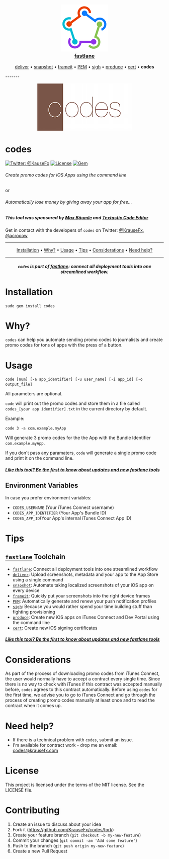 <h3 align="center">
  <a href="https://github.com/KrauseFx/fastlane">
    <img src="assets/fastlane.png" width="150" />
    <br />
    fastlane
  </a>
</h3>
<p align="center">
  <a href="https://github.com/KrauseFx/deliver">deliver</a> &bull; 
  <a href="https://github.com/KrauseFx/snapshot">snapshot</a> &bull; 
  <a href="https://github.com/KrauseFx/frameit">frameit</a> &bull; 
  <a href="https://github.com/KrauseFx/pem">PEM</a> &bull; 
  <a href="https://github.com/KrauseFx/sigh">sigh</a> &bull; 
  <a href="https://github.com/KrauseFx/produce">produce</a> &bull;
  <a href="https://github.com/KrauseFx/cert">cert</a> &bull;
  <b>codes</b>
</p>
-------

<p align="center">
    <img src="assets/codes.png">
</p>

codes
============

[![Twitter: @KauseFx](https://img.shields.io/badge/contact-@KrauseFx-blue.svg?style=flat)](https://twitter.com/KrauseFx)
[![License](http://img.shields.io/badge/license-MIT-green.svg?style=flat)](https://github.com/KrauseFx/cert/blob/master/LICENSE)
[![Gem](https://img.shields.io/gem/v/codes.svg?style=flat)](http://rubygems.org/gems/codes)

###### Create promo codes for iOS Apps using the command line
or
###### Automatically lose money by giving away your app for free...


##### This tool was sponsored by [Max Bäumle](http://maxbaeumle.com) and [Textastic Code Editor](http://www.textasticapp.com)

Get in contact with the developers of `codes` on Twitter: [@KrauseFx](https://twitter.com/KrauseFx), [@acrooow](https://twitter.com/acrooow)

-------
<p align="center">
    <a href="#installation">Installation</a> &bull; 
    <a href="#why">Why?</a> &bull; 
    <a href="#usage">Usage</a> &bull; 
    <a href="#tips">Tips</a> &bull; 
    <a href="#considerations">Considerations</a> &bull; 
    <a href="#need-help">Need help?</a>
</p>

-------

<h5 align="center"><code>codes</code> is part of <a href="http://fastlane.tools">fastlane</a>: connect all deployment tools into one streamlined workflow.</h5>



# Installation
    sudo gem install codes

# Why?

`codes` can help you automate sending promo codes to journalists and create promo codes for tons of apps with the press of a button.

# Usage

    code [num] [-a app_identifier] [-u user_name] [-i app_id] [-o output_file]

All parameters are optional.

`code` will print out the promo codes and store them in a file called `codes_[your app identifier].txt` in the current directory by default.

Example:

    code 3 -a com.example.myApp

Will generate 3 promo codes for the the App with the Bundle Identifier `com.example.myApp`. 

If you don't pass any paramaters, `code` will generate a single promo code and print it on the command line.

##### [Like this tool? Be the first to know about updates and new fastlane tools](https://tinyletter.com/krausefx)

## Environment Variables
In case you prefer environment variables:

- ```CODES_USERNAME``` (Your iTunes Connect username)
- ```CODES_APP_IDENTIFIER``` (Your App's Bundle ID)
- ```CODES_APP_ID```(Your App's internal iTunes Connect App ID)

# Tips

## [`fastlane`](http://fastlane.tools) Toolchain

- [`fastlane`](http://fastlane.tools): Connect all deployment tools into one streamlined workflow
- [`deliver`](https://github.com/KrauseFx/deliver): Upload screenshots, metadata and your app to the App Store using a single command
- [`snapshot`](https://github.com/KrauseFx/snapshot): Automate taking localized screenshots of your iOS app on every device
- [`frameit`](https://github.com/KrauseFx/frameit): Quickly put your screenshots into the right device frames
- [`PEM`](https://github.com/KrauseFx/pem): Automatically generate and renew your push notification profiles
- [`sigh`](https://github.com/KrauseFx/sigh): Because you would rather spend your time building stuff than fighting provisioning
- [`produce`](https://github.com/KrauseFx/produce): Create new iOS apps on iTunes Connect and Dev Portal using the command line
- [`cert`](https://github.com/KrauseFx/cert): Create new iOS signing certificates

##### [Like this tool? Be the first to know about updates and new fastlane tools](https://tinyletter.com/krausefx)

# Considerations
As part of the process of downloading promo codes from iTunes Connect, the user would normally have to accept a contract every single time. Since there is no way to check with iTunes if this contract was accepted manually before, `codes` agrees to this contract automatically. Before using `codes` for the first time, we advise you to go to iTunes Connect and go through the process of creating promo codes manually at least once and to read the contract when it comes up.

# Need help?
- If there is a technical problem with ```codes```, submit an issue.
- I'm available for contract work - drop me an email: codes@krausefx.com

# License
This project is licensed under the terms of the MIT license. See the LICENSE file.

# Contributing

1. Create an issue to discuss about your idea
2. Fork it (https://github.com/KrauseFx/codes/fork)
3. Create your feature branch (`git checkout -b my-new-feature`)
4. Commit your changes (`git commit -am 'Add some feature'`)
5. Push to the branch (`git push origin my-new-feature`)
6. Create a new Pull Request
